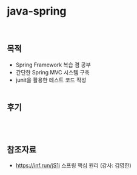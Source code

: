 # java-spring
<br>

## 목적
- Spring Framework 복습 겸 공부 
- 간단한 Spring MVC 시스템 구축
- junit을 활용한 테스트 코드 작성
<br><br>

## 후기
<br><br>


## 참조자료
- https://inf.run/jS1i 스프링 핵심 원리 (강사: 김영한)
